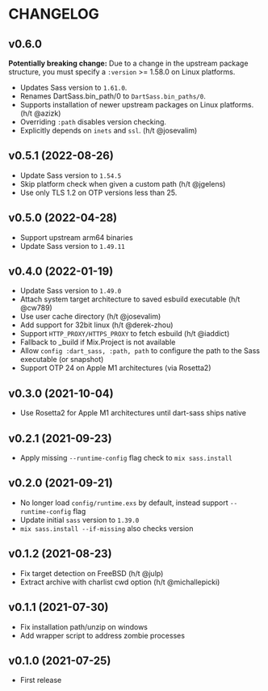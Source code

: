 # CHANGELOG

## v0.6.0

**Potentially breaking change:** Due to a change in the upstream package structure, you must specify a `:version` >= 1.58.0 on Linux platforms.

- Updates Sass version to `1.61.0`.
- Renames DartSass.bin_path/0 to `DartSass.bin_paths/0`.
- Supports installation of newer upstream packages on Linux platforms. (h/t @azizk)
- Overriding `:path` disables version checking.
- Explicitly depends on `inets` and `ssl`. (h/t @josevalim)

## v0.5.1 (2022-08-26)

- Update Sass version to `1.54.5`
- Skip platform check when given a custom path (h/t @jgelens)
- Use only TLS 1.2 on OTP versions less than 25.

## v0.5.0 (2022-04-28)

- Support upstream arm64 binaries
- Update Sass version to `1.49.11`

## v0.4.0 (2022-01-19)

- Update Sass version to `1.49.0`
- Attach system target architecture to saved esbuild executable (h/t @cw789)
- Use user cache directory (h/t @josevalim)
- Add support for 32bit linux (h/t @derek-zhou)
- Support `HTTP_PROXY/HTTPS_PROXY` to fetch esbuild (h/t @iaddict)
- Fallback to \_build if Mix.Project is not available
- Allow `config :dart_sass, :path, path` to configure the path to the Sass executable (or snapshot)
- Support OTP 24 on Apple M1 architectures (via Rosetta2)

## v0.3.0 (2021-10-04)

- Use Rosetta2 for Apple M1 architectures until dart-sass ships native

## v0.2.1 (2021-09-23)

- Apply missing `--runtime-config` flag check to `mix sass.install`

## v0.2.0 (2021-09-21)

- No longer load `config/runtime.exs` by default, instead support `--runtime-config` flag
- Update initial `sass` version to `1.39.0`
- `mix sass.install --if-missing` also checks version

## v0.1.2 (2021-08-23)

- Fix target detection on FreeBSD (h/t @julp)
- Extract archive with charlist cwd option (h/t @michallepicki)

## v0.1.1 (2021-07-30)

- Fix installation path/unzip on windows
- Add wrapper script to address zombie processes

## v0.1.0 (2021-07-25)

- First release
